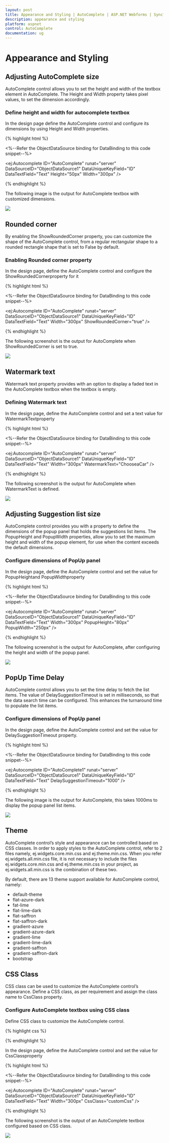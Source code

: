 ```yaml
---
layout: post
title: Appearance and Styling | AutoComplete | ASP.NET Webforms | Syncfusion
description: appearance and styling
platform: aspnet
control: AutoComplete
documentation: ug
---
```


# Appearance and Styling

## Adjusting AutoComplete size

AutoComplete control allows you to set the height and width of the textbox element in AutoComplete. The Height and Width property takes pixel values, to set the dimension accordingly.

### Define height and width for autocomplete textbox

In the design page define the AutoComplete control and configure its dimensions by using Height and Width properties.

{% highlight html %}

<%--Refer the ObjectDataSource binding for DataBinding to this code snippet--%>

<ej:Autocomplete ID="AutoComplete" runat="server" DataSourceID="ObjectDataSource1" DataUniqueKeyField="ID" DataTextField="Text" Height="50px" Width="300px" />





{% endhighlight %}



The following image is the output for AutoComplete textbox with customized dimensions.

![](Appearance-and-Styling_images/Appearance-and-Styling_img1.png) 



## Rounded corner

By enabling the ShowRoundedCorner property, you can customize the shape of the AutoComplete control, from a regular rectangular shape to a rounded rectangle shape that is set to False by default.

### Enabling Rounded corner property

In the design page, define the AutoComplete control and configure the ShowRoundedCornerproperty for it

{% highlight html %}

<%--Refer the ObjectDataSource binding for DataBinding to this code snippet--%>

<ej:Autocomplete ID="AutoComplete" runat="server" DataSourceID="ObjectDataSource1" DataUniqueKeyField="ID" DataTextField="Text" Width="300px" ShowRoundedCorner="true" />



{% endhighlight %}



The following screenshot is the output for AutoComplete when ShowRoundedCorner is set to true.

![](Appearance-and-Styling_images/Appearance-and-Styling_img2.png)



## Watermark text

Watermark text property provides with an option to display a faded text in the AutoComplete textbox when the textbox is empty.

### Defining Watermark text 

In the design page, define the AutoComplete control and set a text value for WatermarkTextproperty

{% highlight html %}

<%--Refer the ObjectDataSource binding for DataBinding to this code snippet--%>

<ej:Autocomplete ID="AutoComplete" runat="server" DataSourceID="ObjectDataSource1" DataUniqueKeyField="ID" DataTextField="Text" Width="300px" WatermarkText="ChooseaCar" />





{% endhighlight %}



The following screenshot is the output for AutoComplete when WatermarkText is defined.

![](Appearance-and-Styling_images/Appearance-and-Styling_img3.png)



## Adjusting Suggestion list size	

AutoComplete control provides you with a property to define the dimensions of the popup panel that holds the suggestions list items. The PopupHeight and PopupWidth properties, allow you to set the maximum height and width of the popup element, for use when the content exceeds the default dimensions.

### Configure dimensions of PopUp panel

In the design page, define the AutoComplete control and set the value for PopupHeightand PopupWidthproperty

{% highlight html %}

<%--Refer the ObjectDataSource binding for DataBinding to this code snippet--%>

<ej:Autocomplete ID="AutoComplete" runat="server" DataSourceID="ObjectDataSource1" DataUniqueKeyField="ID" DataTextField="Text" Width="300px" PopupHeight="80px" PopupWidth="250px" />



{% endhighlight %}

The following screenshot is the output for AutoComplete, after configuring the height and width of the popup panel.

![](Appearance-and-Styling_images/Appearance-and-Styling_img4.png)



## PopUp Time Delay

AutoComplete control allows you to set the time delay to fetch the list items. The value of DelaySuggestionTimeout is set in milliseconds, so that the data search time can be configured. This enhances the turnaround time to populate the list items.

### Configure dimensions of PopUp panel

In the design page, define the AutoComplete control and set the value for DelaySuggestionTimeout property.

{% highlight html %}

<%--Refer the ObjectDataSource binding for DataBinding to this code snippet--%>

<ej:Autocomplete ID="AutoComplete1" runat="server" DataSourceID="ObjectDataSource1" DataUniqueKeyField="ID" DataTextField="Text" DelaySuggestionTimeout="1000" />



{% endhighlight %}

The following image is the output for AutoComplete, this takes 1000ms to display the popup panel list items.

![](Appearance-and-Styling_images/Appearance-and-Styling_img5.png) 







## Theme

AutoComplete control’s style and appearance can be controlled based on CSS classes. In order to apply styles to the AutoComplete control, refer to 2 files namely, ej.widgets.core.min.css and ej.theme.min.css. When you refer ej.widgets.all.min.css file, it is not necessary to include the files ej.widgets.core.min.css and ej.theme.min.css in your project, as ej.widgets.all.min.css is the combination of these two. 

By default, there are 13 theme support available for AutoComplete control, namely:

* default-theme
* flat-azure-dark
* fat-lime
* flat-lime-dark
* flat-saffron
* flat-saffron-dark
* gradient-azure
* gradient-azure-dark
* gradient-lime
* gradient-lime-dark
* gradient-saffron
* gradient-saffron-dark
* bootstrap

## CSS Class

CSS class can be used to customize the AutoComplete control’s appearance. Define a CSS class, as per requirement and assign the class name to CssClass property.

### Configure AutoComplete textbox using CSS class

Define CSS class to customize the AutoComplete control.



{% highlight css %}

<style type="text/css">

        /* Customize the PopUp panel */

        .customCss

        {

            border-color:Purple;

            background-color: #E0E0E0;

        }

        /* Customize the AutoComplete input textbox */

       .customCss .e-autocomplete

       {

          background-color: #FFFFCC;

          font-weight:bold;

          font-family: sans-serif;

       }

    </style>







{% endhighlight %}



In the design page, define the AutoComplete control and set the value for CssClassproperty

{% highlight html %}

<%--Refer the ObjectDataSource binding for DataBinding to this code snippet--%>

<ej:Autocomplete ID="AutoComplete" runat="server" DataSourceID="ObjectDataSource1" DataUniqueKeyField="ID" DataTextField="Text" Width="300px" CssClass="customCss" />



{% endhighlight %}



The following screenshot is the output of an AutoComplete textbox configured based on CSS class.

![](Appearance-and-Styling_images/Appearance-and-Styling_img6.png)



